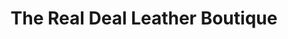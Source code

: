 ---
title: "The Real Deal Leather Boutique"
url: /cleveland/the-real-deal-leather-boutique/
shop: leather
---